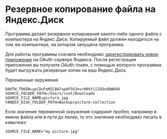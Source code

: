 # Резервное копирование файла на Яндекс.Диск

Программа делает резервное копирование какого-либо *одного* файла с компьютера на Яндекс.Диск. Копируемый файл должен находиться на том же компьютере, на котором запущена программа.

Для работы программы сначала необходимо [зарегистрировать новое приложение](yandex%20oauth.md) на OAuth-сервере Яндекса. После регистрации приложения вы получите OAuth-токен, с помощью которого программа будет выгружать резервные копии на ваш Яндекс.Диск.  

Переменные окружения

```text
OAUTH_TOKEN=ypCDuFoMZC8A7upAFS63nvrH0XYiIJGOxd6W660
SOURCE_FOLDER_PATH=/Users/root/Downloads
SOURCE_FILE_NAME=picture.jpg
YANDEX_DISK_FOLDER_PATH=Backup/picture-collection
```

Если значение переменной окружения содержит пробел, например в имени файла или в пути до папки, то это значение необходимо писать в кавычках:

```
SOURCE_FILE_NAME="my picture.jpg"
```
